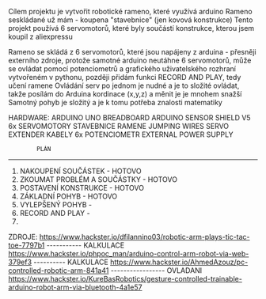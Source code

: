 Cílem projektu je vytvořit robotické rameno, které využívá arduino
Rameno seskládané už mám - koupena "stavebnice" (jen kovová konstrukce)
Tento projekt používá 6 servomotorů, které byly součástí konstrukce, kterou jsem koupil z aliexpressu

Rameno se skládá z 6 servomotorů, které jsou napájeny z arduina - přesněji externího zdroje, protože samotné arduino neutáhne 6 servomotorů, může se ovládat pomocí potenciometrů a grafického uživatelského rozhraní vytvořeném v pythonu, později přidám funkci RECORD AND PLAY, tedy učení ramene
Ovládání serv po jednom je nudné a je to složité ovládat, takže posílám do Arduina kordinace (x,y,z) a měnit je je mnohem snažší
Samotný pohyb je složitý a je k tomu potřeba znalosti matematiky


HARDWARE: 
            ARDUINO UNO
            BREADBOARD
            ARDUINO SENSOR SHIELD V5
            6x SERVOMOTORY
            STAVEBNICE RAMENE
            JUMPING WIRES
            SERVO EXTENDER KABELY
            6x POTENCIOMETR
            EXTERNAL POWER SUPPLY
                    


            PLÁN
-----------------------------------------------------------------
1. NAKOUPENÍ SOUČÁSTEK - HOTOVO 
2. ZKOUMAT PROBLÉM A SOUČÁSTKY - HOTOVO
3. POSTAVENÍ KONSTRUKCE - HOTOVO
4. ZÁKLADNÍ POHYB - HOTOVO
5. VYLEPŠENÝ POHYB -
6. RECORD AND PLAY -
7.



ZDROJE:
https://www.hackster.io/dfilannino03/robotic-arm-plays-tic-tac-toe-7797b1 ----------- KALKULACE
https://www.hackster.io/phpoc_man/arduino-control-arm-robot-via-web-379ef3 ---------- KALKULACE
https://www.hackster.io/AhmedAzouz/pc-controlled-robotic-arm-841a41 ----------------- OVLADANI
https://www.hackster.io/KureBasRobotics/gesture-controlled-trainable-arduino-robot-arm-via-bluetooth-4a1e57

